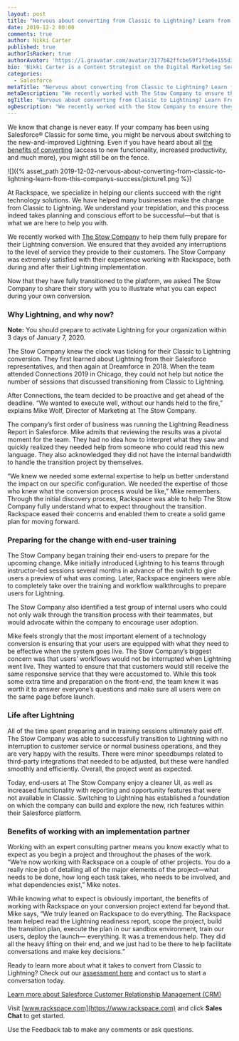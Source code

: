 ```yaml
---
layout: post
title: "Nervous about converting from Classic to Lightning? Learn from this company’s success"
date: 2019-12-2 00:00
comments: true
author: Nikki Carter
published: true
authorIsRacker: true
authorAvator: 'https://1.gravatar.com/avatar/3177b82ffcbe59f1f3e6e155d3c94e7a'
bio: 'Nikki Carter is a Content Strategist on the Digital Marketing Services Team at Rackspace. She has extensive experience creating and editing content and marketing assets for a variety of verticals, including healthcare, technology, and wellness. Nikki is passionate about freedom, telling the truth, and supporting other women/non-binary folks of color.'
categories:
  - Salesforce
metaTitle: "Nervous about converting from Classic to Lightning? Learn from this company’s success"
metaDescription: "We recently worked with The Stow Company to ensure they were fully prepared for their Lightning conversion and that there were no interruptions to the level of customer service they were able to provide. "
ogTitle: "Nervous about converting from Classic to Lightning? Learn From this company’s success"
ogDescription: "We recently worked with the Stow Company to ensure they were fully prepared for their Lightning conversion and that there were no interruptions to the level of customer service they were able to provide. "
---
```


We know that change is never easy. If your company has been using
Salesforce&reg; Classic for some time, you might be nervous about switching to
the new-and-improved Lightning. Even if you have heard about all
[the benefits of converting](https://developer.rackspace.com/blog/five-benefits-of-moving-to-salesforce-lightning/)
(access to new functionality, increased productivity, and much more), you might
still be on the fence.

<!-- more -->

![]({% asset_path 2019-12-02-nervous-about-converting-from-classic-to-lightning-learn-from-this-companys-success/picture1.png %})

At Rackspace, we specialize in helping our clients succeed with the right
technology solutions. We have helped many businesses make the change from Classic
to Lightning. We understand your trepidation, and this process indeed takes
planning and conscious effort to be successful&mdash;but that is what we are
here to help you with.

We recently worked with [The Stow Company](https://www.thestowcompany.com) to help
them fully prepare for their Lightning conversion. We ensured that they avoided
any interruptions to the level of service they provide to their customers. The
Stow Company was extremely satisfied with their experience working with Rackspace,
both during and after their Lightning implementation.

Now that they have fully transitioned to the platform, we asked The Stow Company
to share their story with you to illustrate what you can expect during your own
conversion.

### Why Lightning, and why now?

**Note:** You should prepare to activate Lightning for your organization within
3 days of January 7, 2020.

The Stow Company knew the clock was ticking for their Classic to Lightning
conversion. They first learned about Lightning from their Salesforce representatives,
and then again at Dreamforce in 2018. When the team attended Connections 2019
in Chicago, they could not help but notice the number of sessions that discussed
transitioning from Classic to Lightning.

After Connections, the team decided to be proactive and get ahead of the deadline.
“We wanted to execute well, without our hands held to the fire,” explains Mike
Wolf, Director of Marketing at The Stow Company.

The company’s first order of business was running the Lightning Readiness Report
in Salesforce. Mike admits that reviewing the results was a pivotal moment for
the team. They had no idea how to interpret what they saw and quickly realized
they needed help from someone who could read this new language. They also
acknowledged they did not have the internal bandwidth to handle the transition
project by themselves.

“We knew we needed some external expertise to help us better understand the
impact on our specific configuration. We needed the expertise of those who knew
what the conversion process would be like,” Mike remembers. Through the initial
discovery process, Rackspace was able to help The Stow Company fully understand
what to expect throughout the transition. Rackspace eased their concerns and
enabled them to create a solid game plan for moving forward.

### Preparing for the change with end-user training

The Stow Company began training their end-users to prepare for the upcoming
change. Mike initially introduced Lightning to his teams through instructor-led
sessions several months in advance of the switch to give users a preview of what
was coming. Later, Rackspace engineers were able to completely take over the
training and workflow walkthroughs to prepare users for Lightning.

The Stow Company also identified a test group of internal users who could not
only walk through the transition process with their teammates, but would advocate
within the company to encourage user adoption.

Mike feels strongly that the most important element of a technology conversion
is ensuring that your users are equipped with what they need to be effective
when the system goes live. The Stow Company’s biggest concern was that users’
workflows would not be interrupted when Lightning went live. They wanted to
ensure that that customers would still receive the same responsive service that
they were accustomed to. While this took some extra time and preparation on the
front-end, the team knew it was worth it to answer everyone’s questions and make
sure all users were on the same page before launch.

### Life after Lightning

All of the time spent preparing and in training sessions ultimately paid off.
The Stow Company was able to successfully transition to Lightning with no
interruption to customer service or normal business operations, and they are
very happy with the results. There were minor speedbumps related to third-party
integrations that needed to be adjusted, but these were handled smoothly and
efficiently. Overall, the project went as expected.

Today, end-users at The Stow Company enjoy a cleaner UI, as well as increased
functionality with reporting and opportunity features that were not available
in Classic. Switching to Lightning has established a foundation on which the
company can build and explore the new, rich features within their Salesforce
platform.

### Benefits of working with an implementation partner

Working with an expert consulting partner means you know exactly what to expect
as you begin a project and throughout the phases of the work. “We’re now working
with Rackspace on a couple of other projects. You do a really nice job of
detailing all of the major elements of the project&mdash;what needs to be done,
how long each task takes, who needs to be involved, and what dependencies exist,”
Mike notes.

While knowing what to expect is obviously important, the benefits of working
with Rackspace on your conversion project extend far beyond that. Mike says,
“We truly leaned on Rackspace to do everything. The Rackspace team helped read
the Lightning readiness report, scope the project, build the transition plan,
execute the plan in our sandbox environment, train our users, deploy the
launch&mdash; everything. It was a tremendous help. They did all the heavy
lifting on their end, and we just had to be there to help facilitate
conversations and make key decisions.”

Ready to learn more about what it takes to convert from Classic to Lightning?
Check out our [assessment here](https://www.rackspace.com/resources/salesforce-lightning-conversion-assessment)
and contact us to start a conversation today.

<a class="cta blue" id="cta" href="https://www.rackspace.com/salesforce">Learn more about Salesforce Customer Relationship Management (CRM)</a>

Visit [www.rackspace.com](https://www.rackspace.com) and click **Sales Chat**
to get started.

Use the Feedback tab to make any comments or ask questions.
